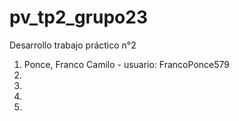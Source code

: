 # pv_tp2_grupo23
Desarrollo trabajo práctico n°2 

1. Ponce, Franco Camilo - usuario: FrancoPonce579
2.
3.
4.
5.

